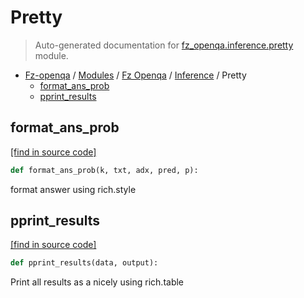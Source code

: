 # Pretty

> Auto-generated documentation for [fz_openqa.inference.pretty](blob/master/fz_openqa/inference/pretty.py) module.

- [Fz-openqa](../../README.md#fz-openqa-index) / [Modules](../../MODULES.md#fz-openqa-modules) / [Fz Openqa](../index.md#fz-openqa) / [Inference](index.md#inference) / Pretty
    - [format_ans_prob](#format_ans_prob)
    - [pprint_results](#pprint_results)

## format_ans_prob

[[find in source code]](blob/master/fz_openqa/inference/pretty.py#L38)

```python
def format_ans_prob(k, txt, adx, pred, p):
```

format answer using rich.style

## pprint_results

[[find in source code]](blob/master/fz_openqa/inference/pretty.py#L6)

```python
def pprint_results(data, output):
```

Print all results as a nicely using rich.table

